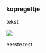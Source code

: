 <body>

### kopregeltje

<p> tekst </p>

<img class="fl-r" src="https://maetempels.github.io/MAE-gf/images_wt/gf-pg-trad.png">
<p> eerste test</p>
<p class=”break”></p>





</body>
